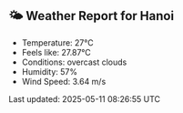 <!-- WEATHER-START -->
## 🌤 Weather Report for Hanoi

- Temperature: 27°C
- Feels like: 27.87°C
- Conditions: overcast clouds
- Humidity: 57%
- Wind Speed: 3.64 m/s

Last updated: 2025-05-11 08:26:55 UTC
<!-- WEATHER-END -->
